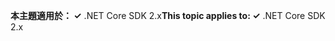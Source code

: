 <span data-ttu-id="7b5ac-101">**本主題適用於： ✓** .NET Core SDK 2.x</span><span class="sxs-lookup"><span data-stu-id="7b5ac-101">**This topic applies to: ✓** .NET Core SDK 2.x</span></span>
